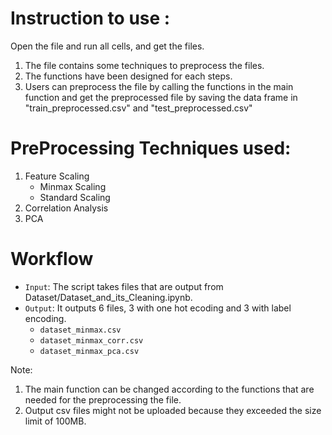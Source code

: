 # Instruction to use :

Open the file and run all cells, and get the files.
1) The file contains some techniques to preprocess the files.
2) The functions have been designed for each steps.
3) Users can preprocess the file by calling the functions in the main function and get the preprocessed file by saving the data frame in "train_preprocessed.csv" and "test_preprocessed.csv"

# PreProcessing Techniques used:

1) Feature Scaling
   * Minmax Scaling
   * Standard Scaling
3) Correlation Analysis
4) PCA


# Workflow

* `Input`: The script takes files that are output from Dataset/Dataset_and_its_Cleaning.ipynb.
* `Output`: It outputs 6 files, 3 with one hot ecoding and 3 with label encoding.
    * `dataset_minmax.csv`
    * `dataset_minmax_corr.csv`
    * `dataset_minmax_pca.csv`

Note: 
1) The main function can be changed according to the functions that are needed for the preprocessing the file. 
2) Output csv files might not be uploaded because they exceeded the size limit of 100MB.

